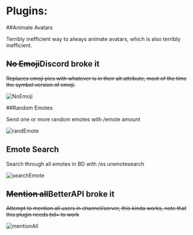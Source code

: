 # Plugins:

##Animate Avatars

Terribly inefficient way to always animate avatars, which is also terribly inefficient.

## ~~No Emoji~~Discord broke it

~~Replaces emoji pics with whatever is in their alt attribute,  most of the time the symbol version of emoji.~~

![NoEmoji](https://ckat.space/ship/FB5.png)

##Random Emotes

Send one or more random emotes with /emote amount

![randEmote](https://ckat.space/ship/JsP.gif)

## Emote Search

Search through all emotes in BD with /es uremotesearch

![searchEmote](https://ckat.space/ship/Mzy.gif)

## ~~Mention all~~BetterAPI broke it

~~Attempt to mention all users in channel/server, this kinda works,
note that this plugin needs bd+ to work~~

![mentionAll](https://ckat.space/ship/RgD.gif)

